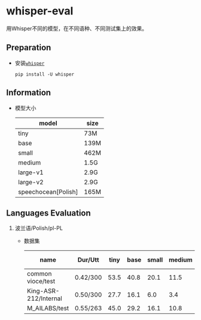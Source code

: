 # whisper-eval

用Whisper不同的模型，在不同语种、不同测试集上的效果。

## Preparation

- 安装[`whisper`](https://github.com/openai/whisper)

  ```shell
  pip install -U whisper
  ```

## Information

- 模型大小

  | model               | size |
  | ------------------- | ---- |
  | tiny                | 73M  |
  | base                | 139M |
  | small               | 462M |
  | medium              | 1.5G |
  | large-v1            | 2.9G |
  | large-v2            | 2.9G |
  | speechocean[Polish] | 165M |

## Languages Evaluation

1. 波兰语/Polish/pl-PL

   - 数据集

     | name                  | Dur/Utt  | tiny | base | small | medium | large-v1 | large-v2 | so    |
     | --------------------- | -------- | ---- | ---- | ----- | ------ | -------- | -------- | ----- |
     | common vioce/test     | 0.42/300 | 53.5 | 40.8 | 20.1  | 11.5   | 11.1     | 9.2      | 10.48 |
     | King-ASR-212/Internal | 0.50/300 | 27.7 | 16.1 | 6.0   | 3.4    | 3.2      | 2.3      | 0.47  |
     | M_AILABS/test         | 0.55/263 | 45.0 | 29.2 | 16.1  | 10.8   | 10.2     | 10.5     | 3.14  |

     

